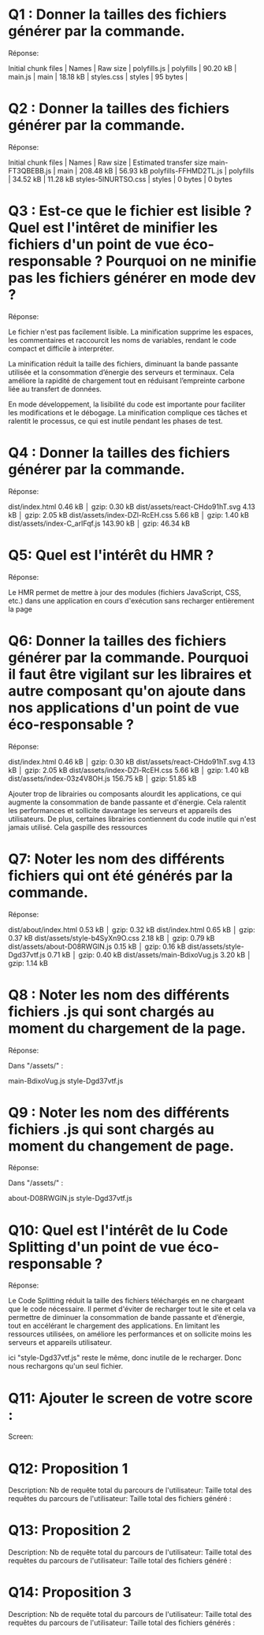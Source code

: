 # Q1 : Donner la tailles des fichiers générer par la commande.
Réponse:

Initial chunk files | Names         |  Raw size |
polyfills.js        | polyfills     |  90.20 kB | 
main.js             | main          |  18.18 kB | 
styles.css          | styles        |  95 bytes | 

# Q2 : Donner la tailles des fichiers générer par la commande.
Réponse:

Initial chunk files   | Names         |  Raw size | Estimated transfer size
main-FT3QBEBB.js      | main          | 208.48 kB |                56.93 kB
polyfills-FFHMD2TL.js | polyfills     |  34.52 kB |                11.28 kB
styles-5INURTSO.css   | styles        |   0 bytes |                 0 bytes


# Q3 : Est-ce que le fichier est lisible ? Quel est l'intêret de minifier les fichiers d'un point de vue éco-responsable ? Pourquoi on ne minifie pas les fichiers générer en mode dev ?
Réponse:

Le fichier n'est pas facilement lisible. La minification supprime les espaces, les commentaires et raccourcit les noms de variables, rendant le code compact et difficile à interpréter.

La minification réduit la taille des fichiers, diminuant la bande passante utilisée et la consommation d’énergie des serveurs et terminaux.
Cela améliore la rapidité de chargement tout en réduisant l’empreinte carbone liée au transfert de données.

En mode développement, la lisibilité du code est importante pour faciliter les modifications et le débogage.
La minification complique ces tâches et ralentit le processus, ce qui est inutile pendant les phases de test.

# Q4 : Donner la tailles des fichiers générer par la commande.
Réponse:

dist/index.html                   0.46 kB │ gzip:  0.30 kB
dist/assets/react-CHdo91hT.svg    4.13 kB │ gzip:  2.05 kB
dist/assets/index-DZl-RcEH.css    5.66 kB │ gzip:  1.40 kB
dist/assets/index-C_arIFqf.js   143.90 kB │ gzip: 46.34 kB

# Q5: Quel est l'intérêt du HMR ?
Réponse:

Le HMR permet de mettre à jour des modules (fichiers JavaScript, CSS, etc.) dans une application en cours d'exécution sans recharger entièrement la page

# Q6: Donner la tailles des fichiers générer par la commande. Pourquoi il faut être vigilant sur les libraires et autre composant qu'on ajoute dans nos applications d'un point de vue éco-responsable ?
Réponse:

dist/index.html                   0.46 kB │ gzip:  0.30 kB
dist/assets/react-CHdo91hT.svg    4.13 kB │ gzip:  2.05 kB
dist/assets/index-DZl-RcEH.css    5.66 kB │ gzip:  1.40 kB
dist/assets/index-03z4V8OH.js   156.75 kB │ gzip: 51.85 kB

Ajouter trop de librairies ou composants alourdit les applications, ce qui augmente la consommation de bande passante et d'énergie. Cela ralentit les performances et sollicite davantage les serveurs et appareils des utilisateurs. De plus, certaines librairies contiennent du code inutile qui n'est jamais utilisé. Cela gaspille des ressources

# Q7: Noter les nom des différents fichiers qui ont été générés par la commande.
Réponse:

dist/about/index.html           0.53 kB │ gzip: 0.32 kB
dist/index.html                 0.65 kB │ gzip: 0.37 kB
dist/assets/style-b4SyXn9O.css  2.18 kB │ gzip: 0.79 kB
dist/assets/about-D08RWGIN.js   0.15 kB │ gzip: 0.16 kB
dist/assets/style-Dgd37vtf.js   0.71 kB │ gzip: 0.40 kB
dist/assets/main-BdixoVug.js    3.20 kB │ gzip: 1.14 kB

# Q8 : Noter les nom des différents fichiers .js qui sont chargés au moment du chargement de la page.
Réponse:

Dans "/assets/" :

main-BdixoVug.js
style-Dgd37vtf.js


# Q9 : Noter les nom des différents fichiers .js qui sont chargés au moment du changement de page.
Réponse:

Dans "/assets/" :

about-D08RWGIN.js
style-Dgd37vtf.js


# Q10: Quel est l'intérêt de lu Code Splitting d'un point de vue éco-responsable ?
Réponse:

Le Code Splitting réduit la taille des fichiers téléchargés en ne chargeant que le code nécessaire. Il permet d'éviter de recharger tout le site et cela va permettre de diminuer la consommation de bande passante et d’énergie, tout en accélérant le chargement des applications.
En limitant les ressources utilisées, on améliore les performances et on sollicite moins les serveurs et appareils utilisateur.

ici "style-Dgd37vtf.js" reste le même, donc inutile de le recharger. Donc nous rechargons qu'un seul fichier.


# Q11: Ajouter le screen de votre score :
Screen:


# Q12:  Proposition 1
Description:
Nb de requête total du parcours de l'utilisateur:
Taille total des requêtes du parcours de l'utilisateur:
Taille total des fichiers généré :

# Q13:  Proposition 2
Description:
Nb de requête total du parcours de l'utilisateur:
Taille total des requêtes du parcours de l'utilisateur:
Taille total des fichiers généré :

# Q14:  Proposition 3
Description:
Nb de requête total du parcours de l'utilisateur:
Taille total des requêtes du parcours de l'utilisateur:
Taille total des fichiers générés :